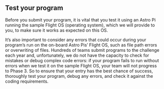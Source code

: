 ## Test your program

Before you submit your program, it is vital that you test it using an Astro Pi running the sample Flight OS (operating system), which we will provide to you, to make sure it works as expected on this OS.

It’s also important to consider any errors that could occur during your program’s run on the on-board Astro Pis’ Flight OS, such as file path errors or overwriting of files. Hundreds of teams submit programs to the challenge each year and, unfortunately, we do not have the capacity to check for mistakes or debug complex code errors: if your program fails to run without errors when we test it on the sample Flight OS, your team will not progress to Phase 3. So to ensure that your entry has the best chance of success, thoroughly test your program, debug any errors, and check it against the coding requirements. 
